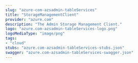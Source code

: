 ```yaml
---
slug: "azure-com-azsadmin-tableServices"
title: "StorageManagementClient"
provider: "azure.com"
description: "The Admin Storage Management Client."
logo: "azure.com-azsadmin-tableServices-logo.png"
logoMediaType: "image/png"
tags:
- "cloud"
stubs: "azure.com-azsadmin-tableServices-stubs.json"
swagger: "azure.com-azsadmin-tableServices-swagger.json"
---
```

